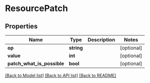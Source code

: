 # ResourcePatch

## Properties
Name | Type | Description | Notes
------------ | ------------- | ------------- | -------------
**op** | **string** |  | [optional] 
**value** | **int** |  | [optional] 
**patch_what_is_possible** | **bool** |  | [optional] 

[[Back to Model list]](../README.md#documentation-for-models) [[Back to API list]](../README.md#documentation-for-api-endpoints) [[Back to README]](../README.md)


